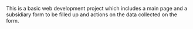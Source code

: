 This is a basic web development project which includes a main page and a subsidiary form to be filled up and actions on the data collected on the form.
